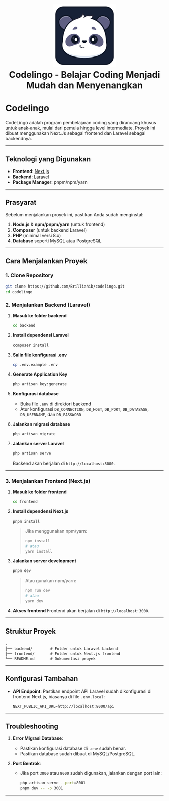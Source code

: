<h1 align="center">
  <br>
  <img src="logo-2.png" alt="Codelingo" width="200">
  <br>
  Codelingo - Belajar Coding Menjadi Mudah dan Menyenangkan
  <br>
</h1>

# Codelingo

CodeLingo adalah program pembelajaran coding yang dirancang khusus untuk anak-anak, mulai dari pemula hingga level intermediate. Proyek ini dibuat menggunakan Next.Js sebagai frontend dan Laravel sebagai backendnya.

---

## Teknologi yang Digunakan

- **Frontend**: [Next.js](https://nextjs.org/)
- **Backend**: [Laravel](https://laravel.com/)
- **Package Manager**: pnpm/npm/yarn

---

## Prasyarat

Sebelum menjalankan proyek ini, pastikan Anda sudah menginstal:

1. **Node.js** & **npm/pnpm/yarn** (untuk frontend)
2. **Composer** (untuk backend Laravel)
3. **PHP** (minimal versi 8.x)
4. **Database** seperti MySQL atau PostgreSQL

---

## Cara Menjalankan Proyek

### 1. Clone Repository

```bash
git clone https://github.com/Brilliahib/codelingo.git
cd codelingo
```

### 2. Menjalankan Backend (Laravel)

1. **Masuk ke folder backend**
   ```bash
   cd backend
   ```

2. **Install dependensi Laravel**
   ```bash
   composer install
   ```

3. **Salin file konfigurasi .env**
   ```bash
   cp .env.example .env
   ```

4. **Generate Application Key**
   ```bash
   php artisan key:generate
   ```

5. **Konfigurasi database**
   - Buka file `.env` di direktori backend
   - Atur konfigurasi `DB_CONNECTION`, `DB_HOST`, `DB_PORT`, `DB_DATABASE`, `DB_USERNAME`, dan `DB_PASSWORD`

6. **Jalankan migrasi database**
   ```bash
   php artisan migrate
   ```

7. **Jalankan server Laravel**
   ```bash
   php artisan serve
   ```
   Backend akan berjalan di `http://localhost:8000`.

---

### 3. Menjalankan Frontend (Next.js)

1. **Masuk ke folder frontend**
   ```bash
   cd frontend
   ```

2. **Install dependensi Next.js**
   ```bash
   pnpm install
   ```
   > Jika menggunakan npm/yarn:
   > ```bash
   > npm install
   > # atau
   > yarn install
   > ```

3. **Jalankan server development**
   ```bash
   pnpm dev
   ```
   > Atau gunakan npm/yarn:
   > ```bash
   > npm run dev
   > # atau
   > yarn dev
   > ```

4. **Akses frontend**
   Frontend akan berjalan di `http://localhost:3000`.

---

## Struktur Proyek

```
.
├── backend/        # Folder untuk Laravel backend
├── frontend/       # Folder untuk Next.js frontend
└── README.md       # Dokumentasi proyek
```

---

## Konfigurasi Tambahan

- **API Endpoint**: Pastikan endpoint API Laravel sudah dikonfigurasi di frontend Next.js, biasanya di file `.env.local`:
  ```env
  NEXT_PUBLIC_API_URL=http://localhost:8000/api
  ```

---

## Troubleshooting

1. **Error Migrasi Database**:
   - Pastikan konfigurasi database di `.env` sudah benar.
   - Pastikan database sudah dibuat di MySQL/PostgreSQL.

2. **Port Bentrok**:
   - Jika port `3000` atau `8000` sudah digunakan, jalankan dengan port lain:
     ```bash
     php artisan serve --port=8001
     pnpm dev -- -p 3001
     ```

---
